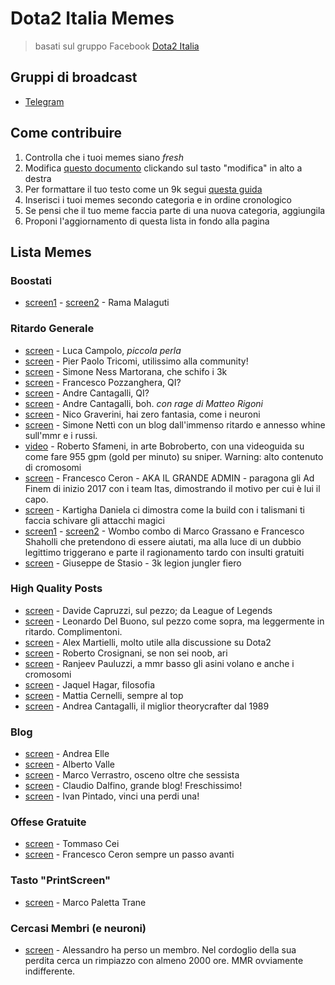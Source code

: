 # Dota2 Italia Memes
> basati sul gruppo Facebook [Dota2 Italia](https://www.facebook.com/groups/Dota2Italy/)

## Gruppi di broadcast
- [Telegram](https://t.me/dota2italiamemes)


## Come contribuire
1. Controlla che i tuoi memes siano *fresh*
2. Modifica [questo documento](https://github.com/scaccogatto/dota2-italia-memes/blob/master/README.md) clickando sul tasto "modifica" in alto a destra
3. Per formattare il tuo testo come un 9k segui [questa guida](http://daringfireball.net/projects/markdown/basics)
4. Inserisci i tuoi memes secondo categoria e in ordine cronologico
5. Se pensi che il tuo meme faccia parte di una nuova categoria, aggiungila
6. Proponi l'aggiornamento di questa lista in fondo alla pagina

## Lista Memes

### Boostati
- [screen1](http://i.imgur.com/xuNZ47z.png) - [screen2](http://i.imgur.com/DeyrGA3.png) - Rama Malaguti

### Ritardo Generale
- [screen](http://i.imgur.com/Mkiz0LH.png) - Luca Campolo, *piccola perla*
- [screen](http://i.imgur.com/D3PNjuG.png) - Pier Paolo Tricomi, utilissimo alla community!
- [screen](http://imgur.com/a/Mb9DJ) - Simone Ness Martorana, che schifo i 3k
- [screen](http://i.imgur.com/uRAmm9q.png) - Francesco Pozzanghera, QI?
- [screen](http://i.imgur.com/XtuO1sL.png) - Andre Cantagalli, QI?
- [screen](http://i.imgur.com/7kFJ6Ed.png) - Andre Cantagalli, boh. *con rage di Matteo Rigoni*
- [screen](http://i.imgur.com/COLQYld.png) - Nico Graverini, hai zero fantasia, come i neuroni
- [screen](http://i.imgur.com/yZkdljI.png) - Simone Nettì con un blog dall'immenso ritardo e annesso whine sull'mmr e i russi.
- [video](https://www.youtube.com/watch?v=CpSxp9QpMi4) - Roberto Sfameni, in arte Bobroberto, con una videoguida su come fare 955 gpm (gold per minuto) su sniper. Warning: alto contenuto di cromosomi
- [screen](http://imgur.com/a/odXNR) - Francesco Ceron - AKA IL GRANDE ADMIN - paragona gli Ad Finem di inizio 2017 con i team Itas, dimostrando il motivo per cui è lui il capo.
- [screen](http://imgur.com/a/wuEhx) - Kartigha Daniela ci dimostra come la build con i talismani ti faccia schivare gli attacchi magici
- [screen1](http://imgur.com/a/kY0aE) - [screen2](http://imgur.com/a/9QGpL) - Wombo combo di Marco Grassano e Francesco Shaholli che pretendono di essere aiutati, ma alla luce di un dubbio legittimo triggerano e parte il ragionamento tardo con insulti gratuiti
- [screen](http://imgur.com/a/rQHuT) - Giuseppe de Stasio - 3k legion jungler fiero

### High Quality Posts
- [screen](http://i.imgur.com/t6ZHN6u.png) - Davide Capruzzi, sul pezzo; da League of Legends
- [screen](http://i.imgur.com/bDSFdlk.png) - Leonardo Del Buono, sul pezzo come sopra, ma leggermente in ritardo. Complimentoni.
- [screen](http://i.imgur.com/3tEXMZP.png) - Alex Martielli, molto utile alla discussione su Dota2
- [screen](http://i.imgur.com/BKumDvJ.png) - Roberto Crosignani, se non sei noob, ari
- [screen](http://imgur.com/a/gJj7A) - Ranjeev Pauluzzi, a mmr basso gli asini volano e anche i cromosomi
- [screen](http://i.imgur.com/aqgTZ7b.png) - Jaquel Hagar, filosofia
- [screen](http://imgur.com/a/5j0mH) - Mattia Cernelli, sempre al top
- [screen](http://imgur.com/a/nz4C8) - Andrea Cantagalli, il miglior theorycrafter dal 1989

### Blog
- [screen](http://i.imgur.com/CAEgubJ.png) - Andrea Elle
- [screen](http://i.imgur.com/LNzhfqR.png) - Alberto Valle
- [screen](http://i.imgur.com/v5cycJ6.png) - Marco Verrastro, osceno oltre che sessista
- [screen](http://i.imgur.com/qCYlezA.png) - Claudio Dalfino, grande blog! Freschissimo!
- [screen](http://i.imgur.com/Sq1oKXp.png) - Ivan Pintado, vinci una perdi una!

### Offese Gratuite
- [screen](http://i.imgur.com/qmx64KO.png) - Tommaso Cei
- [screen](http://i.imgur.com/pV4Bg9e.png) - Francesco Ceron sempre un passo avanti

### Tasto "PrintScreen"
- [screen](http://i.imgur.com/WCdvLhJ.png) - Marco Paletta Trane

### Cercasi Membri (e neuroni)
- [screen](http://imgur.com/n6gE7NG) - Alessandro ha perso un membro. Nel cordoglio della sua perdita cerca un rimpiazzo con almeno 2000 ore. MMR ovviamente indifferente.
